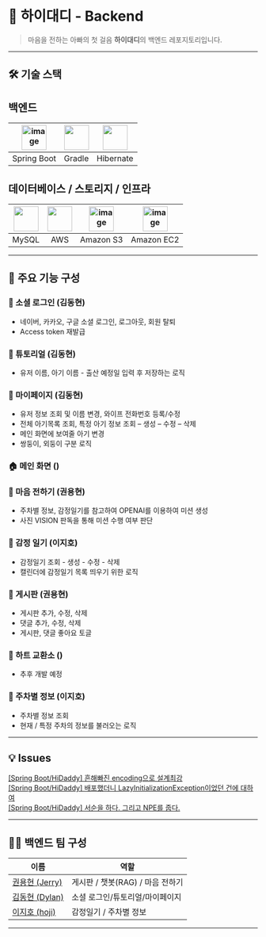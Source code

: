 # 💛 하이대디 - Backend

> 마음을 전하는 아빠의 첫 걸음 **하이대디**의 백엔드 레포지토리입니다. 

---

## 🛠 기술 스택

## 백엔드
|<img width="50" alt="image" src="https://github.com/user-attachments/assets/b514b98f-7536-40a1-bf2e-417ad0d20163" />|<img width="50" src="https://cdn.jsdelivr.net/gh/devicons/devicon@latest/icons/gradle/gradle-original.svg" />|<img width="50" src="https://cdn.jsdelivr.net/gh/devicons/devicon@latest/icons/hibernate/hibernate-original.svg" />|
|:---:|:---:|:---:|
|Spring Boot|Gradle|Hibernate|

## 데이터베이스 / 스토리지 / 인프라
|<img width="50" src="https://cdn.jsdelivr.net/gh/devicons/devicon@latest/icons/mysql/mysql-original-wordmark.svg" />|<img width="50" src="https://cdn.jsdelivr.net/gh/devicons/devicon@latest/icons/amazonwebservices/amazonwebservices-original-wordmark.svg" />|<img width="50" alt="image" src="https://github.com/user-attachments/assets/5c1472e4-425a-4a3f-a36a-72d50489810e" />|<img height="50" alt="image" src="https://github.com/user-attachments/assets/ccf06cd3-fde1-40cb-b576-09401d73d796" />|
|:---:|:---:|:---:|:---:|
|MySQL|AWS|Amazon S3|Amazon EC2|

---

## 📱 주요 기능 구성

### 🔐 소셜 로그인 (김동현)
- 네이버, 카카오, 구글 소셜 로그인, 로그아웃, 회원 탈퇴
- Access token 재발급

### 🌟 튜토리얼 (김동현)
- 유저 이름, 아기 이름 - 출산 예정일 입력 후 저장하는 로직

### 🙋 마이페이지 (김동현)
- 유저 정보 조회 및 이름 변경, 와이프 전화번호 등록/수정
- 전체 아기목록 조회, 특정 아기 정보 조회 – 생성 – 수정 – 삭제
-	메인 화면에 보여줄 아기 변경
-	쌍둥이, 외둥이 구분 로직

### 🏠 메인 화면 ()

### 📌 마음 전하기 (권용현)
- 주차별 정보, 감정일기를 참고하여 OPENAI를 이용하여 미션 생성
- 사진 VISION 판독을 통해 미션 수행 여부 판단

### 🌈 감정 일기 (이지호)
- 감정일기 조회 - 생성 - 수정 - 삭제
- 캘린더에 감정일기 목록 띄우기 위한 로직
  
### 💬 게시판 (권용현)
- 게시판 추가, 수정, 삭제
- 댓글 추가, 수정, 삭제
- 게시판, 댓글 좋아요 토글

### 🌈 하트 교환소 ()
- 추후 개발 예정

### 📅 주차별 정보 (이지호)
- 주차별 정보 조회
- 현재 / 특정 주차의 정보를 불러오는 로직

---
## 💡 Issues

[[Spring Boot/HiDaddy] 흔해빠진 encoding으로 설계최강](https://dong1936.tistory.com/79) <br />
[[Spring Boot/HiDaddy] 배포했더니 LazyInitializationException이었던 건에 대하여](https://dong1936.tistory.com/80) <br />
[[Spring Boot/HiDaddy] 서순을 하다. 그리고 NPE를 줍다.](https://dong1936.tistory.com/81)

---

## 👩‍💻 백엔드 팀 구성

| 이름 | 역할 |
|------|------|
| [권용현 (Jerry)](https://github.com/yyoonngg) | 게시판 / 챗봇(RAG) / 마음 전하기  |
| [김동현 (Dylan)](https://github.com/dh1180) | 소셜 로그인/튜토리얼/마이페이지 |
| [이지호 (hoji)](https://github.com/asfslaf) | 감정일기 / 주차별 정보 |

---
